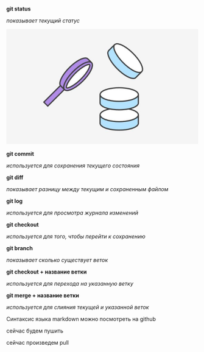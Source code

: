 **git status**

*показывает текущий статус*

![проверка репозитория](status.jpg.JPG)

**git commit**

*используется для сохранения текущего состояния*

**git diff**

*показывает разницу между текущим и сохраненным файлом*

**git log**

*используется для просмотра журнала изменений*

**git checkout**

*используется для того, чтобы перейти к сохранению*

**git branch**

*показывает сколько существует веток*

**git checkout + название ветки**

*используется для перехода на указанную ветку*

**git merge + название ветки**

*используется для слияния текущей и указанной веток*

Синтаксис языка markdown можно посмотреть на github

сейчас будем пушить

сейчас произведем pull
